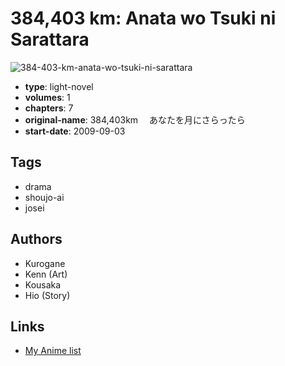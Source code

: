 # 384,403 km: Anata wo Tsuki ni Sarattara

![384-403-km-anata-wo-tsuki-ni-sarattara](https://cdn.myanimelist.net/images/manga/3/181559.jpg)

-   **type**: light-novel
-   **volumes**: 1
-   **chapters**: 7
-   **original-name**: 384,403km 　あなたを月にさらったら
-   **start-date**: 2009-09-03

## Tags

-   drama
-   shoujo-ai
-   josei

## Authors

-   Kurogane
-   Kenn (Art)
-   Kousaka
-   Hio (Story)

## Links

-   [My Anime list](https://myanimelist.net/manga/100286/384403_km__Anata_wo_Tsuki_ni_Sarattara)
